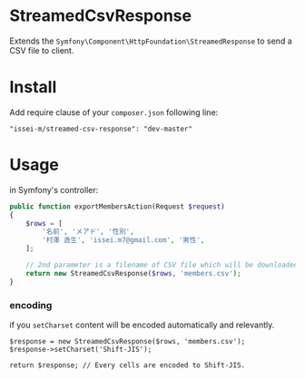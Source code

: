 StreamedCsvResponse
===================

Extends the `Symfony\Component\HttpFoundation\StreamedResponse` to send a CSV file to client.

Install
=======

Add require clause of your `composer.json` following line:

    "issei-m/streamed-csv-response": "dev-master"

Usage
=====

in Symfony's controller:

```php
public function exportMembersAction(Request $request)
{
    $rows = [
        '名前', 'メアド', '性別',
        '村澤 逸生', 'issei.m7@gmail.com', '男性',
    ];

    // 2nd parameter is a filename of CSV file which will be downloaded.
    return new StreamedCsvResponse($rows, 'members.csv'); 
}
```

### encoding

if you `setCharset` content will be encoded automatically and relevantly.

```
$response = new StreamedCsvResponse($rows, 'members.csv');
$response->setCharset('Shift-JIS');

return $response; // Every cells are encoded to Shift-JIS.
```
